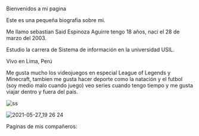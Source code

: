 Bienvenidos a mi pagina

Este es una pequeña biografia sobre mi.

Me llamo sebastian Said Espinoza Aguirre tengo 18 años, naci el 28 de marzo del 2003.

Estudio la carrera de Sistema de información en la universidad USIL.

Vivo en Lima, Perú

Me gusta mucho los videojuegos en especial League of Legends y Minecraft, tambien me gusta hacer deporte como la natación y el futbol (soy medio malo cuando juego)
veo series cuando tengo tiempo y me gusta viajar dentro y fuera del pais.

![ss](https://user-images.githubusercontent.com/86089080/122501173-d0911300-cfb9-11eb-8c2b-a2c960acf876.gif)

![2021-05-27_19 26 24](https://user-images.githubusercontent.com/86089080/122501898-2dd99400-cfbb-11eb-80ef-ece756cc9448.png)

Paginas de mis compañeros:

